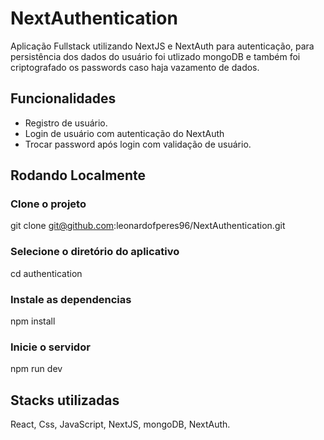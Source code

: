 # NextAuthentication

Aplicação Fullstack utilizando NextJS e NextAuth para autenticação, para persistência dos dados do usuário foi utlizado mongoDB e também foi criptografado os passwords caso haja vazamento de dados.

## Funcionalidades

- Registro de usuário.
- Login de usuário com autenticação do NextAuth
- Trocar password após login com validação de usuário.


## Rodando Localmente

### Clone o projeto

git clone git@github.com:leonardofperes96/NextAuthentication.git


### Selecione o diretório do aplicativo
cd authentication

### Instale as dependencias

npm install

### Inicie o servidor

npm run dev

## Stacks utilizadas

React, Css, JavaScript, NextJS, mongoDB, NextAuth.

